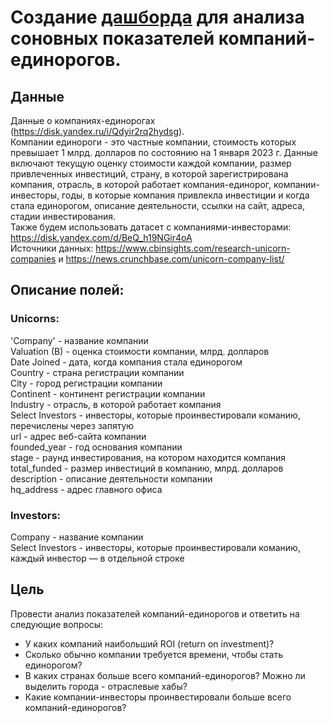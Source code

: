 # Создание [дашборда](https://public.tableau.com/views/Unicorns_16791633199530/Dashboard1?:language=en-US&:sid=FC34DAC2FE14440A8EBE6CBAC9602269-0:0&:redirect=auth&:display_count=n&:origin=viz_share_link) для анализа соновных показателей компаний-единорогов.
  
## Данные
Данные о компаниях-единорогах (https://disk.yandex.ru/i/Qdyir2rq2hydsg).  
Компании единороги - это частные компании, стоимость которых превышает 1 млрд. долларов по состоянию на 1 января 2023 г. Данные включают текущую оценку стоимости каждой компании, размер привлеченных инвестиций, страну, в которой зарегистрирована компания, отрасль, в которой работает компания-единорог, компании-инвесторы, годы, в которые компания привлекла инвестиции и когда стала единорогом, описание деятельности, ссылки на сайт, адреса, стадии инвестирования.  
Также будем использовать датасет с компаниями-инвесторами: https://disk.yandex.com/d/BeQ_h19NGir4oA  
Источники данных: https://www.cbinsights.com/research-unicorn-companies и https://news.crunchbase.com/unicorn-company-list/  

## Описание полей:

### Unicorns: 
'Company' - название компании  
Valuation (B) - оценка стоимости компании, млрд. долларов  
Date Joined - дата, когда компания стала единорогом  
Country - страна регистрации компании  
City - город регистрации компании  
Continent - континент регистрации компании  
Industry - отрасль, в которой работает компания  
Select Investors - инвесторы, которые проинвестировали команию, перечислены через запятую  
url - адрес веб-сайта компании  
founded_year - год основания компании  
stage - раунд инвестирования, на котором находится компания  
total_funded - размер инвестиций в компанию, млрд. долларов  
description - описание деятельности компании  
hq_address - адрес главного офиса 

### Investors: 
Company - название компании  
Select Investors - инвесторы, которые проинвестировали команию, каждый инвестор — в отдельной строке 

## Цель
Провести анализ показателей компаний-единорогов и ответить на следующие вопросы:

- У каких компаний наибольший ROI (return on investment)?
- Сколько обычно компании требуется времени, чтобы стать единорогом?
- В каких странах больше всего компаний-единорогов? Можно ли выделить города - отраслевые хабы?
- Какие компании-инвесторы проинвестировали больше всего компаний-единорогов?
